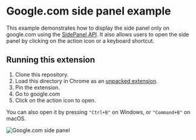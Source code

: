 # Google.com side panel example

This example demonstrates how to display the side panel only on google.com using the [SidePanel API](https://developer.chrome.com/docs/extensions/reference/sidePanel/). It also allows users to open the side panel by clicking on the action icon or a keyboard shortcut.

## Running this extension

1. Clone this repository.
2. Load this directory in Chrome as an [unpacked extension](https://developer.chrome.com/docs/extensions/mv3/getstarted/development-basics/#load-unpacked).
3. Pin the extension.
4. Go to google.com
5. Click on the action icon to open.

You can also open it by pressing `"Ctrl+B"` on Windows, or `"Command+B"` on macOS.

<img src="https://wd.imgix.net/image/BhuKGJaIeLNPW9ehns59NfwqKxF2/pJBpSMMyuQtyQ8MVWsUG.png?auto=format&w=500" alt="Google.com side panel">
